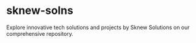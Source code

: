 # sknew-solns
Explore innovative tech solutions and projects by Sknew Solutions on our comprehensive  repository.
